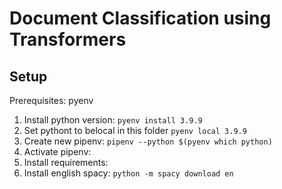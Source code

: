 # Document Classification using Transformers

## Setup
Prerequisites: pyenv

1. Install python version: ``pyenv install 3.9.9``
1. Set pythont to belocal in this folder ``pyenv local 3.9.9``
1. Create new pipenv: ``pipenv --python $(pyenv which python)``
1. Activate pipenv:
1. Install requirements: 
1. Install english spacy: ``python -m spacy download en``
